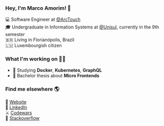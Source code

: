 ### Hey, I'm Marco Amorim! 👋


💻 Software Engineer at [@ArcTouch](https://www.linkedin.com/company/arctouch/) <br>
🎓 Undergraduate in Information Systems at [@Unisul](http://www.unisul.br/), currently in the 9th semester <br>
🇧🇷 Living in Florianópolis, Brazil <br>
🇱🇺 Luxembourgish citizen

### What I'm working on 👨‍💻


- 🌱 Studying **Docker**, **Kubernetes**, **GraphQL**
- 📝 Bachelor thesis about **Micro Frontends**

### Find me elsewhere 🌎


🚀 [Website](https://marcoamorim.com/) <br>
💼 [LinkedIn](https://www.linkedin.com/in/marcoamorim95/) <br>
⚔️ [Codewars](https://www.codewars.com/users/marco-amorim) <br>
🔎 [Stackoverflow](https://stackoverflow.com/users/12823161/marco-amorim)
